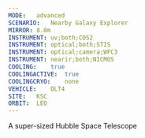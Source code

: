 ```yaml
---
MODE:	advanced
SCENARIO:	Nearby Galaxy Explorer
MIRROR:	8.0m
INSTRUMENT:	uv;both;COS2
INSTRUMENT:	optical;both;STIS
INSTRUMENT:	optical;camera;WFC3
INSTRUMENT:	nearir;both;NICMOS
COOLING:	true
COOLINGACTIVE:	true
COOLINGCRYO:	none
VEHICLE:	DLT4
SITE:	KSC
ORBIT:	LEO
---
```


A super-sized Hubble Space Telescope